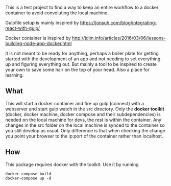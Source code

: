 This is a test project to find a way to keep an entire workflow to a docker container to avoid convoluting the local machine. 

Gulpfile setup is mainly inspired by https://jonsuh.com/blog/integrating-react-with-gulp/

Docker container is inspired by http://jdlm.info/articles/2016/03/06/lessons-building-node-app-docker.html

It is not meant to be ready for anything, perhaps a boiler plate for getting started with the development of an app and not needing to set everything up and figuring everything out. But mainly a tool to be inspired to create your own to save some hair on the top of your head. Also a place for learning.

## What
This will start a docker container and fire up gulp (connect) with a webserver and start gulp watch in the src directory. Only the __docker toolkit__ (docker, docker machine, docker compose and their subdependencies) is needed on the local machine for devs, the rest is within the container. Any changes in the src folder on the local machine is synced to the container so you still develop as usual. Only difference is that when checking the change you point your browser to the ip:port of the container rather than localhost.

## How
This package requires docker with the toolkit. Use it by running
```
docker-compose build
docker-compose up -d
```
